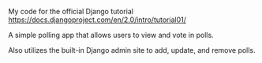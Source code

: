 My code for the official Django tutorial https://docs.djangoproject.com/en/2.0/intro/tutorial01/

A simple polling app that allows users to view and vote in polls.

Also utilizes the built-in Django admin site to add, update, and remove polls.